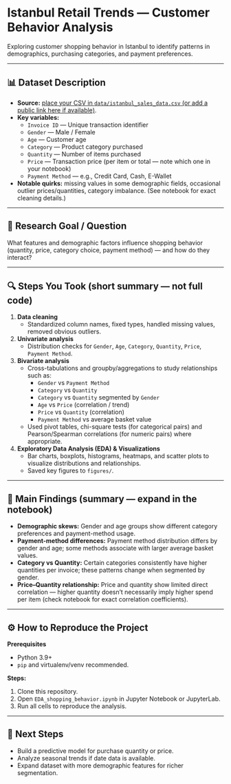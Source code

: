 # Istanbul Retail Trends — Customer Behavior Analysis

Exploring customer shopping behavior in Istanbul to identify patterns in demographics, purchasing categories, and payment preferences.

---

## 📊 Dataset Description
- **Source:** [place your CSV in `data/istanbul_sales_data.csv` (or add a public link here if available)](https://www.kaggle.com/datasets/ardayavuzkeskin/istanbul-retail-trends-a-customer-behavior-dataset).   
- **Key variables:**  
  - `Invoice ID` — Unique transaction identifier  
  - `Gender` — Male / Female  
  - `Age` — Customer age  
  - `Category` — Product category purchased  
  - `Quantity` — Number of items purchased  
  - `Price` — Transaction price (per item or total — note which one in your notebook)  
  - `Payment Method` — e.g., Credit Card, Cash, E-Wallet  
- **Notable quirks:** missing values in some demographic fields, occasional outlier prices/quantities, category imbalance. (See notebook for exact cleaning details.)

---

## 🎯 Research Goal / Question
What features and demographic factors influence shopping behavior (quantity, price, category choice, payment method) — and how do they interact?

---

## 🔍 Steps You Took (short summary — not full code)
1. **Data cleaning**
   - Standardized column names, fixed types, handled missing values, removed obvious outliers.
2. **Univariate analysis**
   - Distribution checks for `Gender`, `Age`, `Category`, `Quantity`, `Price`, `Payment Method`.
3. **Bivariate analysis**
   - Cross-tabulations and groupby/aggregations to study relationships such as:
     - `Gender` vs `Payment Method`
     - `Category` vs `Quantity`
     - `Category` vs `Quantity` segmented by `Gender`
     - `Age` vs `Price` (correlation / trend)
     - `Price` vs `Quantity` (correlation)
     - `Payment Method` vs average basket value
   - Used pivot tables, chi-square tests (for categorical pairs) and Pearson/Spearman correlations (for numeric pairs) where appropriate.
4. **Exploratory Data Analysis (EDA) & Visualizations**
   - Bar charts, boxplots, histograms, heatmaps, and scatter plots to visualize distributions and relationships.
   - Saved key figures to `figures/`.

---

## 📌 Main Findings (summary — expand in the notebook)
- **Demographic skews:** Gender and age groups show different category preferences and payment-method usage.  
- **Payment-method differences:** Payment method distribution differs by gender and age; some methods associate with larger average basket values.  
- **Category vs Quantity:** Certain categories consistently have higher quantities per invoice; these patterns change when segmented by gender.  
- **Price–Quantity relationship:** Price and quantity show limited direct correlation — higher quantity doesn’t necessarily imply higher spend per item (check notebook for exact correlation coefficients).

---

## ⚙️ How to Reproduce the Project
**Prerequisites**
- Python 3.9+  
- `pip` and virtualenv/venv recommended.


**Steps:**
1. Clone this repository.
2. Open `EDA_shopping_behavior.ipynb` in Jupyter Notebook or JupyterLab.
3. Run all cells to reproduce the analysis.

---

## 🚀 Next Steps
- Build a predictive model for purchase quantity or price.
- Analyze seasonal trends if date data is available.
- Expand dataset with more demographic features for richer segmentation.
